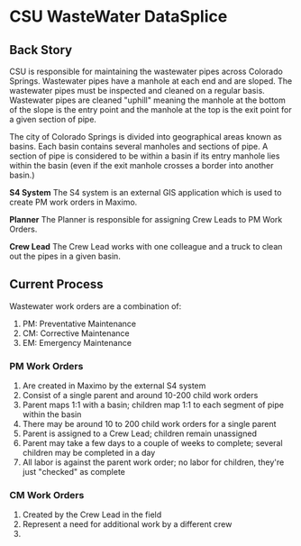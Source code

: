 # CSU WasteWater DataSplice

## Back Story

CSU is responsible for maintaining the wastewater pipes across Colorado Springs. Wastewater pipes have a manhole at each end and are sloped. The wastewater pipes must be inspected and cleaned on a regular basis. Wastewater pipes are cleaned "uphill" meaning the manhole at the bottom of the slope is the entry point and the manhole at the top is the exit point for a given section of pipe.

The city of Colorado Springs is divided into geographical areas known as basins. Each basin contains several manholes and sections of pipe. A section of pipe is considered to be within a basin if its entry manhole lies within the basin (even if the exit manhole crosses a border into another basin.)

__S4 System__
The S4 system is an external GIS application which is used to create PM work orders in Maximo.

__Planner__
The Planner is responsible for assigning Crew Leads to PM Work Orders.

__Crew Lead__
The Crew Lead works with one colleague and a truck to clean out the pipes in a given basin.

## Current Process

Wastewater work orders are a combination of:

1. PM: Preventative Maintenance
1. CM: Corrective Maintenance
1. EM: Emergency Maintenance

### PM Work Orders

1. Are created in Maximo by the external S4 system
1. Consist of a single parent and around 10-200 child work orders
1. Parent maps 1:1 with a basin; children map 1:1 to each segment of pipe within the basin
1. There may be around 10 to 200 child work orders for a single parent
1. Parent is assigned to a Crew Lead; children remain unassigned
1. Parent may take a few days to a couple of weeks to complete; several children may be completed in a day
1. All labor is against the parent work order; no labor for children, they're just "checked" as complete

### CM Work Orders

1. Created by the Crew Lead in the field
1. Represent a need for additional work by a different crew
1.
